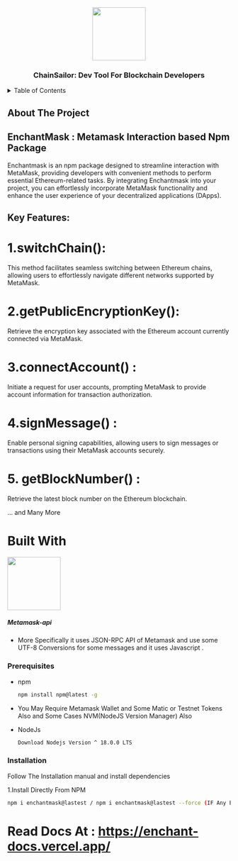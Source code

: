 <div align="center">
 <img src="https://github.com/Adidem23/ChainSailor/assets/124609794/61c644cc-bca0-4fb8-b4f6-9f1f3745e880" height="120px" width="120px" />
  <h3 align="center"> ChainSailor: Dev Tool For Blockchain Developers</h3>
</div>
<details>
  <summary>Table of Contents</summary>
  <ol>
    <li>
      <a href="#about-the-project">About The Project</a>
      <ul>
        <li><a href="#built-with">Built With</a></li>
      </ul>
    </li>
    <li>
      <a href="#getting-started">Getting Started</a>
      <ul>
        <li><a href="#prerequisites">Prerequisites</a></li>
        <li><a href="#installation">Installation</a></li>
      </ul>
    </li>
    <li><a href="#usage">Usage</a></li>
  </ol>
</details>

## About The Project

 ##  EnchantMask : Metamask Interaction based Npm Package
 
Enchantmask is an npm package designed to streamline interaction with MetaMask, providing developers with convenient methods to perform essential Ethereum-related tasks. By integrating Enchantmask into your project, you can effortlessly incorporate MetaMask functionality and enhance the user experience of your decentralized applications (DApps).

## Key Features:

# 1.switchChain(): 
This method facilitates seamless switching between Ethereum chains, allowing users to effortlessly navigate different networks supported by MetaMask.

# 2.getPublicEncryptionKey(): 
Retrieve the encryption key associated with the Ethereum account currently connected via MetaMask.

# 3.connectAccount() : 
Initiate a request for user accounts, prompting MetaMask to provide account information for transaction authorization.

# 4.signMessage() :
Enable personal signing capabilities, allowing users to sign messages or transactions using their MetaMask accounts securely.

# 5. getBlockNumber() : 
Retrieve the latest block number on the Ethereum blockchain.

... and Many More 

# Built With 
 <div>
  <img src="https://github.com/Adidem23/EnchantMask/assets/124609794/2a5e894a-a648-4169-87d5-b7f4b16e3255" height="120px" width="120px"  />
  <h5>Metamask-api</h3>
 </div>

- More Specifically it uses JSON-RPC API of Metamask and use some UTF-8 Conversions for some messages and it uses Javascript . 

### Prerequisites

* npm
  ```sh
  npm install npm@latest -g
  ```
* You May Require Metamask Wallet and Some Matic or Testnet Tokens Also and Some Cases NVM(NodeJS Version Manager) Also 
  
* NodeJs
  ```sh
  Download Nodejs Version ^ 18.0.0 LTS 
  ```

### Installation
Follow The Installation manual and install dependencies 

1.Install Directly From NPM 
   ```sh
npm i enchantmask@lastest / npm i enchantmask@lastest --force (IF Any Error Occurs)
   ```

# Read Docs At : https://enchant-docs.vercel.app/

